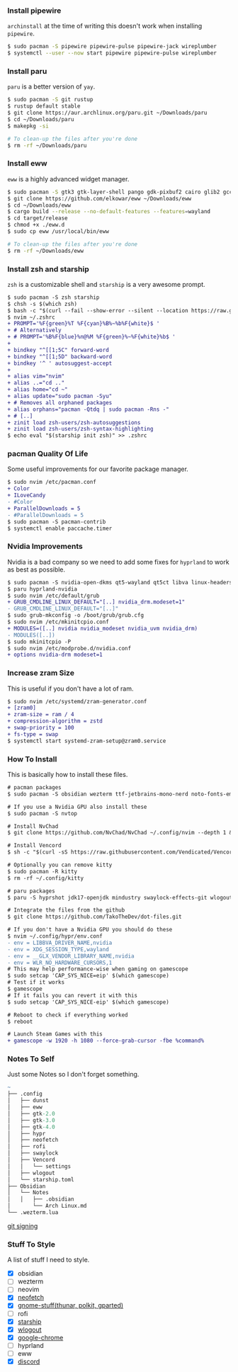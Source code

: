 ### Install pipewire

`archinstall` at the time of writing this doesn't work when installing `pipewire`.
```sh
$ sudo pacman -S pipewire pipewire-pulse pipewire-jack wireplumber
$ systemctl --user --now start pipewire pipewire-pulse wireplumber
```

### Install paru

`paru` is a better version of `yay`.
```sh
$ sudo pacman -S git rustup
$ rustup default stable
$ git clone https://aur.archlinux.org/paru.git ~/Downloads/paru
$ cd ~/Downloads/paru
$ makepkg -si

# To clean-up the files after you're done
$ rm -rf ~/Downloads/paru
```

### Install eww

`eww` is a highly advanced widget manager.
```sh
$ sudo pacman -S gtk3 gtk-layer-shell pango gdk-pixbuf2 cairo glib2 gcc-libs glibc
$ git clone https://github.com/elkowar/eww ~/Downloads/eww
$ cd ~/Downloads/eww
$ cargo build --release --no-default-features --features=wayland
$ cd target/release
$ chmod +x ./eww.d
$ sudo cp eww /usr/local/bin/eww

# To clean-up the files after you're done
$ rm -rf ~/Downloads/eww
```

### Install zsh and starship

`zsh` is a customizable shell and `starship` is a very awesome prompt.
```diff
$ sudo pacman -S zsh starship
$ chsh -s $(which zsh)
$ bash -c "$(curl --fail --show-error --silent --location https://raw.githubusercontent.com/zdharma-continuum/zinit/HEAD/scripts/install.sh)"
$ nvim ~/.zshrc
+ PROMPT='%F{green}%T %F{cyan}%B%~%b%F{white}$ '
+ # Alternatively
+ # PROMPT='%B%F{blue}%n@%M %F{green}%~%F{white}%b$ '
+ 
+ bindkey "^[[1;5C" forward-word
+ bindkey "^[[1;5D" backward-word
+ bindkey '^ ' autosuggest-accept
+ 
+ alias vim="nvim"
+ alias ..="cd .."
+ alias home="cd ~"
+ alias update="sudo pacman -Syu"
+ # Removes all orphaned packages
+ alias orphans="pacman -Qtdq | sudo pacman -Rns -"
+ # [..]
+ zinit load zsh-users/zsh-autosuggestions
+ zinit load zsh-users/zsh-syntax-highlighting
$ echo eval "$(starship init zsh)" >> .zshrc
```

### pacman Quality Of Life

Some useful improvements for our favorite package manager.
```diff
$ sudo nvim /etc/pacman.conf
+ Color
+ ILoveCandy
- #Color
+ ParallelDownloads = 5
- #ParallelDownloads = 5
$ sudo pacman -S pacman-contrib
$ systemctl enable paccache.timer
```

### Nvidia Improvements

Nvidia is a bad company so we need to add some fixes for `hyprland` to work as best as possible.
```diff
$ sudo pacman -S nvidia-open-dkms qt5-wayland qt5ct libva linux-headers
$ paru hyprland-nvidia
$ sudo nvim /etc/default/grub
+ GRUB_CMDLINE_LINUX_DEFAULT="[..] nvidia_drm.modeset=1"
- GRUB_CMDLINE_LINUX_DEFAULT="[..]"
$ sudo grub-mkconfig -o /boot/grub/grub.cfg
$ sudo nvim /etc/mkinitcpio.conf
+ MODULES=([..] nvidia nvidia_modeset nvidia_uvm nvidia_drm)
- MODULES([..])
$ sudo mkinitcpio -P
$ sudo nvim /etc/modprobe.d/nvidia.conf
+ options nvidia-drm modeset=1
```

### Increase zram Size

This is useful if you don't have a lot of ram.
```diff
$ sudo nvim /etc/systemd/zram-generator.conf
+ [zram0]
+ zram-size = ram / 4
+ compression-algorithm = zstd
+ swap-priority = 100
+ fs-type = swap
$ systemctl start systemd-zram-setup@zram0.service
```

### How To Install

This is basically how to install these files.
```diff
# pacman packages
$ sudo pacman -S obsidian wezterm ttf-jetbrains-mono-nerd noto-fonts-emoji neovim unzip npm udiskie neofetch noto-fonts-cjk noto-fonts gparted glxgears polkit-gnome swayidle discord thunar gvfs thunar-archive-plugin ark tumbler ffmpegthumbnailer ntfs-3g rofi cliphist steam intellij-idea-community-edition spotify-laucher gamescope

# If you use a Nvidia GPU also install these
$ sudo pacman -S nvtop

# Install NvChad
$ git clone https://github.com/NvChad/NvChad ~/.config/nvim --depth 1 && nvim

# Install Vencord
$ sh -c "$(curl -sS https://raw.githubusercontent.com/Vendicated/VencordInstaller/main/install.sh)"

# Optionally you can remove kitty
$ sudo pacman -R kitty
$ rm -rf ~/.config/kitty

# paru packages
$ paru -S hyprshot jdk17-openjdk mindustry swaylock-effects-git wlogout swww python-pywal cbonsai google-chrome

# Integrate the files from the github
$ git clone https://github.com/TakoTheDev/dot-files.git

# If you don't have a Nvidia GPU you should do these
$ nvim ~/.config/hypr/env.conf
- env = LIBBVA_DRIVER_NAME,nvidia
- env = XDG_SESSION_TYPE,wayland
- env = __GLX_VENDOR_LIBRARY_NAME,nvidia
- env = WLR_NO_HARDWARE_CURSORS,1
# This may help performance-wise when gaming on gamescope
$ sudo setcap 'CAP_SYS_NICE=eip' $(which gamescope)
# Test if it works
$ gamescope
# If it fails you can revert it with this
$ sudo setcap 'CAP_SYS_NICE-eip' $(which gamescope)

# Reboot to check if everything worked
$ reboot

# Launch Steam Games with this
+ gamescope -w 1920 -h 1080 --force-grab-cursor -fbe %command%
```

### Notes To Self

Just some Notes so I don't forget something.
```q
~
├── .config
│   ├── dunst
│   ├── eww
│   ├── gtk-2.0
│   ├── gtk-3.0
│   ├── gtk-4.0
│   ├── hypr
│   ├── neofetch
│   ├── rofi
│   ├── swaylock
│   ├── Vencord
│   │   └── settings
│   ├── wlogout
│   └── starship.toml
├── Obsidian
│   └── Notes
│   │   ├── .obsidian
│       └── Arch Linux.md
└── .wezterm.lua
```
[git signing](https://www.jetbrains.com/help/idea/set-up-GPG-commit-signing.html)

### Stuff To Style

A list of stuff I need to style.
- [x] obsidian
- [ ] wezterm
- [ ] neovim
- [x] [neofetch](https://github.com/chick2d/neofetch-themes/blob/main/normal/config2.conf)
- [x] [gnome-stuff(thunar, polkit, gparted)](https://github.com/catppuccin/gtk/tree/main)
- [ ] rofi
- [x] [starship](https://starship.rs/presets/nerd-font.html)
- [x] [wlogout](https://github.com/AmitGolden/dotfiles/tree/main)
- [x] [google-chrome](https://chrome.google.com/webstore/detail/catppuccin-chrome-theme-m/bkkmolkhemgaeaeggcmfbghljjjoofoh)
- [ ] hyprland
- [ ] eww
- [x] [discord](https://catppuccin.github.io/discord/dist/catppuccin-mocha-pink.theme.css)

